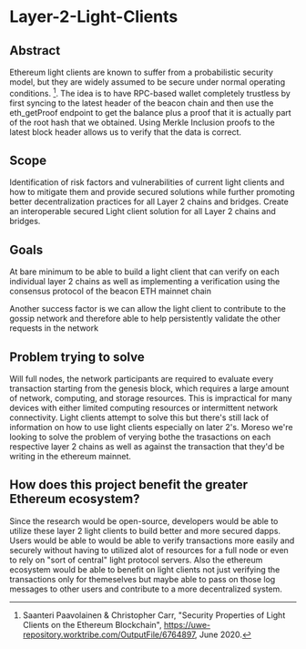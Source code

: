 # Layer-2-Light-Clients

## Abstract
Ethereum light clients are known to suffer from a probabilistic security model, but they are widely assumed to be secure under normal operating conditions. [^1]. The idea is to have RPC-based wallet completely trustless by first syncing to the latest header of the beacon chain and then use the eth_getProof endpoint to get the balance plus a proof that it is actually part of the root hash that we obtained. Using Merkle Inclusion proofs to the latest block header allows us to verify that the data is correct. 


## Scope
Identification of risk factors and vulnerabilities of current light clients  and how to mitigate them and provide secured solutions while further promoting better decentralization practices for all Layer 2 chains and bridges. Create an interoperable secured Light client solution for all Layer 2 chains and bridges.

## Goals 
At bare minimum to be able to build a light client that can verify on each individual layer 2 chains as well as implementing a verification using the consensus protocol of the beacon ETH mainnet chain

Another success factor is we can allow the light client to contribute to the gossip network and therefore able to help persistently validate the other requests in the network

## Problem trying to solve
Will full nodes, the network participants are required to evaluate every transaction starting from the genesis block, which requires a large amount of network, computing, and storage resources. This is impractical for many devices with either limited computing resources or intermittent network connectivity. Light clients attempt to solve this but there's still lack of information on how to use light clients especially on later 2's. Moreso we're looking to solve the problem of verying bothe the trasactions on each respective layer 2 chains as well as against the transaction that they'd be writing in the ethereum mainnet. 

## How does this project benefit the greater Ethereum ecosystem?
Since the research would be open-source, developers would be able to utilize these layer 2 light clients to build better and more secured dapps. Users would be able to would be able to verify transactions more easily and securely without having to utilized alot of resources for a full node or even to rely on "sort of central" light protocol servers. Also the ethereum ecosystem would be able to benefit on light clients not just verifying the transactions only for themeselves but maybe able to pass on those log messages to other users and contribute to a more decentralized system. 


[^1]: Saanteri Paavolainen & Christopher Carr, "Security Properties of Light Clients on the Ethereum Blockchain", https://uwe-repository.worktribe.com/OutputFile/6764897, June 2020.
